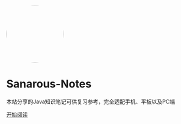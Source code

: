 <div class="cover-main"><img width="150px" src="https://img2.baidu.com/it/u=3327145205,1892699648&fm=253&fmt=auto&app=138&f=JPEG?w=265&h=322" style="border-radius: 50%">
<br/>

# Sanarous-Notes

本站分享的Java知识笔记可供复习参考，完全适配手机、平板以及PC端

[开始阅读](/README)
